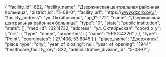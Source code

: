 {
    "facility_id": 822,
    "facility_name": "Дзержинская центральная районная больница",
    "district_id": "5-08-0",
    "facility_url": "https:\/\/www.dzcrb.by\/",
    "facility_address": "ул. Октябрьская",
    "ap_1": "72",
    "name": "Дзержинская центральная районная больница",
    "type": "0",
    "state": "public institution",
    "stats": [],
    "med_id": 10214732,
    "address": "ул. Октябрьская",
    "coord_x_y": {
        "crs": {
            "type": "name",
            "properties": {
                "name": "EPSG:4326"
            }
        },
        "type": "Point",
        "coordinates": [
            27.1406,
            53.6845
        ]
    },
    "place_name": "Дзержинск",
    "place_type": "city",
    "year_of_closing": null,
    "year_of_opening": "1944",
    "healthcare_facility_key": 822,
    "administrative_division_id": "5-08-0"
}